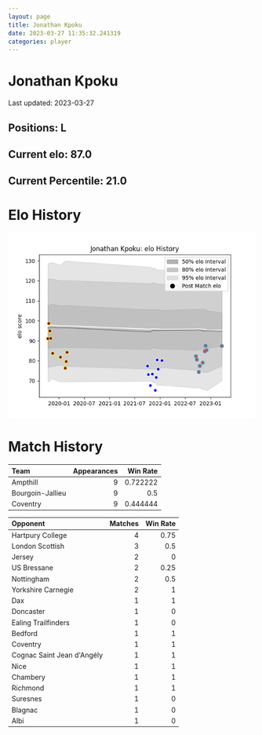 ```yaml
---  
layout: page  
title: Jonathan Kpoku  
date: 2023-03-27 11:35:32.241319  
categories: player  
---
```

# Jonathan Kpoku


Last updated: 2023-03-27
## Positions: L

## Current elo: 87.0

## Current Percentile: 21.0

# Elo History


![elo history](history_JonathanKpoku.png)
# Match History


| Team             |   Appearances |   Win Rate |
|:-----------------|--------------:|-----------:|
| Ampthill         |             9 |   0.722222 |
| Bourgoin-Jallieu |             9 |   0.5      |
| Coventry         |             9 |   0.444444 |

| Opponent                   |   Matches |   Win Rate |
|:---------------------------|----------:|-----------:|
| Hartpury College           |         4 |       0.75 |
| London Scottish            |         3 |       0.5  |
| Jersey                     |         2 |       0    |
| US Bressane                |         2 |       0.25 |
| Nottingham                 |         2 |       0.5  |
| Yorkshire Carnegie         |         2 |       1    |
| Dax                        |         1 |       1    |
| Doncaster                  |         1 |       0    |
| Ealing Trailfinders        |         1 |       0    |
| Bedford                    |         1 |       1    |
| Coventry                   |         1 |       1    |
| Cognac Saint Jean d'Angély |         1 |       1    |
| Nice                       |         1 |       1    |
| Chambery                   |         1 |       1    |
| Richmond                   |         1 |       1    |
| Suresnes                   |         1 |       0    |
| Blagnac                    |         1 |       0    |
| Albi                       |         1 |       0    |